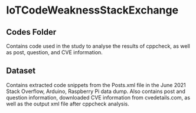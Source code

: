 # IoTCodeWeaknessStackExchange

## Codes Folder
Contains code used in the study to analyse the results of cppcheck, as well as post, question, and CVE information. 

## Dataset
Contains extracted code snippets from the Posts.xml file in the June 2021 Stack Overflow, Arduino, Raspberry Pi data dump. Also contains post and question information, downloaded CVE information from cvedetails.com, as well as the output xml file after cppcheck analysis. 

